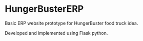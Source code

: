 # HungerBusterERP
Basic ERP website prototype for HungerBuster food truck idea.

Developed and implemented using Flask python.
